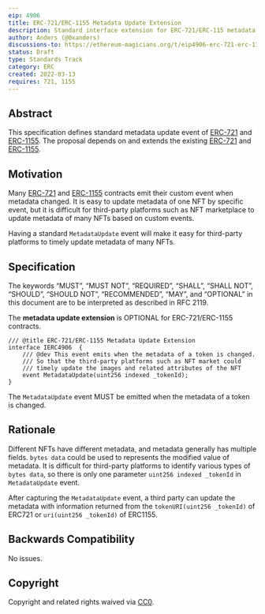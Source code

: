 ```yaml
---
eip: 4906
title: ERC-721/ERC-1155 Metadata Update Extension
description: Standard interface extension for ERC-721/ERC-115 metadata update 
author: Anders (@0xanders)
discussions-to: https://ethereum-magicians.org/t/eip4906-erc-721-erc-1155-metadata-update-extension/8588
status: Draft
type: Standards Track
category: ERC
created: 2022-03-13
requires: 721, 1155
---
```


## Abstract

This specification defines standard metadata update event of [ERC-721](./eip-721.md) and [ERC-1155](./eip-1155.md). The proposal depends on and extends the existing [ERC-721](./eip-721.md) and [ERC-1155](./eip-1155.md).

## Motivation

Many [ERC-721](./eip-721.md) and [ERC-1155](./eip-1155.md) contracts emit their custom event when metadata changed. It is easy to update metadata of one NFT by specific event, but it is difficult for third-party platforms such as NFT marketplace to update metadata of many NFTs based on custom events.

Having a standard `MetadataUpdate` event will make it easy for third-party platforms to timely update metadata of many NFTs.

## Specification

The keywords “MUST”, “MUST NOT”, “REQUIRED”, “SHALL”, “SHALL NOT”, “SHOULD”, “SHOULD NOT”, “RECOMMENDED”, “MAY”, and “OPTIONAL” in this document are to be interpreted as described in RFC 2119.

The **metadata update extension** is OPTIONAL for ERC-721/ERC-1155 contracts.


```solidity
/// @title ERC-721/ERC-1155 Metadata Update Extension
interface IERC4906  {
    /// @dev This event emits when the metadata of a token is changed. 
    /// So that the third-party platforms such as NFT market could
    /// timely update the images and related attributes of the NFT
    event MetadataUpdate(uint256 indexed _tokenId);   
}
```

The `MetadataUpdate` event MUST be emitted when the metadata of a token is changed.

## Rationale

Different NFTs have different metadata, and metadata generally has multiple fields. `bytes data` could be used to represents the modified value of metadata.  It is difficult for third-party platforms to identify various types of `bytes data`, so there is only one parameter `uint256 indexed _tokenId` in `MetadataUpdate` event. 

After capturing the `MetadataUpdate` event, a third party can update the metadata with information returned from the `tokenURI(uint256 _tokenId)` of ERC721 or `uri(uint256 _tokenId)` of ERC1155.

## Backwards Compatibility

No issues.

## Copyright

Copyright and related rights waived via [CC0](https://creativecommons.org/publicdomain/zero/1.0/).